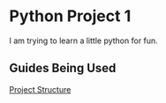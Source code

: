 # Python Project 1
I am trying to learn a little python for fun.
 
## Guides Being Used
[Project Structure](https://docs.python-guide.org/writing/structure/)


